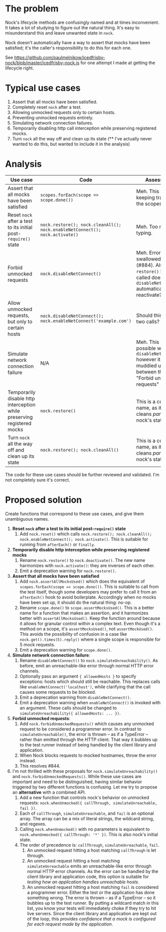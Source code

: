 # The problem

Nock's lifecycle methods are confusingly named and at times inconvenient. It
takes a lot of studying to figure out the natural thing. It's easy to
misunderstand this and leave unwanted state in `nock`.

Nock doesn't automatically have a way to assert that mocks have been
satisfied; it's the caller's responsibility to do this for each one.

See
https://github.com/paulmelnikow/icedfrisby-nock/blob/master/icedfrisby-nock.js
for one attempt I made at getting the lifecycle right.

# Typical use cases

1. Assert that all mocks have been satisfied.
2. Completely reset `nock` after a test.
3. Allowing unmocked requests only to certain hosts.
4. Preventing unmocked requests entirely.
5. Simulating network connection failures.
6. Temporarily disabling http call interception while preserving registered mocks.
7. Turn `nock` all the way off and clean up its state (\*\* I've actually never
   wanted to do this, but wanted to include it in the analysis)

# Analysis

| Use case                                                                | Code                                                                        | Assessment                                                                                                                     |
| ----------------------------------------------------------------------- | --------------------------------------------------------------------------- | ------------------------------------------------------------------------------------------------------------------------------ |
| Assert that all mocks have been satisfied                               | `scopes.forEach(scope => scope.done())`                                     | Meh. This requires keeping track of all the scopes.                                                                            |
| Reset `nock` after a test to its initial post-`require()` state         | `nock.restore(); nock.cleanAll(); nock.enableNetConnect(); nock.activate()` | Meh. Too much typing.                                                                                                          |
| Forbid unmocked requests                                                | `nock.disableNetConnect()`                                                  | Meh. Errors are swallowed up (#884). Also, if `restore()` has been called does `disableNetConnect()` automatically reactivate? |
| Allow unmocked requests, but only to certain hosts                      | `nock.disableNetConnect(); nock.enableNetConnect('example.com')`            | Should this require two calls?                                                                                                 |
| Simulate network connection failure                                     | N/A                                                                         | Meh. This is possible with `disableNetConnect()` however it's muddied up between this and "Forbid unmocked requests" (#884).   |
| Temporarily disable http interception while preserving registered mocks | `nock.restore()`                                                            | This is a confusing name, as it only cleans _part_ of nock's state.                                                            |
| Turn `nock` all the way off and clean up its state                      | `nock.restore(); nock.cleanAll()`                                           | This is a confusing name, as it only cleans _part_ of nock's state.                                                            |

The code for these use cases should be further reviewed and validated. I'm not
completely sure it's correct.

# Proposed solution

Create functions that correspond to these use cases, and give them unambiguous names.

1.  **Reset `nock` after a test to its initial post-`require()` state**
    1. Add `nock.reset()` which calls
       `nock.restore(); nock.cleanAll(); nock.enableNetConnect(); nock.activate()`.
       This is suitable for running from `afterEach()` or `finally`.
2.  **Temporarily disable http interception while preserving registered mocks**
    1. Rename `nock.restore()` to `nock.deactivate()`. The new name
       harmonizes with `nock.activate()`: they are inverses of each other.
    2. Emit a deprecation warning for `nock.restore()`.
3.  **Assert that all mocks have been satisfied**
    1. Add `nock.assertAllMocksUsed()` which does the equivalent of
       `scopes.forEach(scope => scope.done())`. This is suitable to call from
       the test itself, though some developers may prefer to call it from an
       `afterEach()` hook to avoid boilerplate. Accordingly when no mocks
       have been set up, it should do the natural thing: no-op.
    2. Rename `scope.done()` to `scope.assertMocksUsed()`. This is a better name
       for a function that makes an assertion, and it harmonizes better with
       `assertAllMocksUsed()`. Keep the function around because it allows for
       granular control within a complex text. Even though it's a method on a
       scope, it's `assertMocksUsed()`, not `assertMockUsed()`. This avoids the
       possibility of confusion in a case like `nock.get().times(5).reply()`
       where a single scope is responsible for 5 mock requests.
    3. Emit a deprecation warning for `scope.done()`.
4.  **Simulate network connection failure**:
    1. Rename `disableNetConnect()` to `nock.simulateUnreachability()`. As before,
       emit an unreachable-like error through normal HTTP error channels.
    2. Optionally pass an argument `{ allowedHosts }` to specify exceptions: hosts
       which should still be reachable. This replaces calls like
       `enableNetConnect('localhost')`, while clarifying that the call causes some
       requests to be blocked.
    3. Emit a deprecation warning from `disableNetConnect()`.
    4. Emit a deprecation warning when `enableNetConnect()` is invoked with an
       argument. These calls should be changed to
       `simulateUnreachability({ allowedHosts: ... })`.
5.  **Forbid unmocked requests**:
    1. Add `nock.forbidUnmockedRequests()` which causes any unmocked request
       to be considered a programmer error. In contrast to
       `simulateUnreachable()`, the error is thrown – as if a TypeError – rather
       than emitted through the HTTP client. That way it bubbles up to the test
       runner instead of being handled by the client library and application.
    2. When Nock blocks requests to mocked hostnames, throw the error instead.
    3. This resolves #844.
6.  I'm not thrilled with these proposals for `nock.simulateUnreachability()` and
    `nock.forbidUnmockedRequests()`. While these use cases are important and need
    to be distinguished, having similar behavior triggered by two different
    functions is confusing. Let me try to propose an **alternative** with a
    combined API.
    1. Add a new function that controls nock's behavior on unmocked requests:
       `nock.whenUnmocked({ callThrough, simulateUnreachable, fail })`.
    2. Each of `callThrough`, `simulateUnreachable`, and `fail` is an optional
       array. The array can be a mix of literal strings, the wildcard string, and
       regexes.
    3. Calling `nock.whenUnmocked()` with no parameters is equivalent to
       `nock.whenUnmocked({ callThrough: '*' })`. This is also nock's initial state.
    4. The order of precedence is: `callThrough`, `simulateUnreachable`, `fail`.
       1. An unmocked request hitting a host matching `callThrough` is let through.
       2. An unmocked request hitting a host matching `simulateUnreachable` emits
          an unreachable-like error through normal HTTP error channels. As the
          error can be handled by the client library and application code, this option is
          suitable for _testing how an application handles unreachable hosts_.
       3. An unmocked request hitting a host matching `fail` is considered a
          programmer error. Either the test or the application has done something
          wrong. The error is thrown – as if a TypeError – so it bubbles up to
          the test runner. By putting a wildcard match in this list, you know
          your tests will immediately choke if they try to hit live servers.
          Since the client library and application are kept out of the loop, this
          _provides confidence that a mock is configured for each request made by
          the application_.
